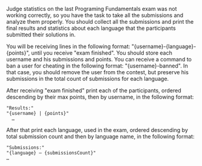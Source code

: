 Judge statistics on the last Programing Fundamentals exam was not working correctly, so you have the task to take all the submissions and analyze them properly. You should collect all the submissions and print the final results and statistics about each language that the participants submitted their solutions in.

You will be receiving lines in the following format: "{username}-{language}-{points}", until you receive "exam finished". You should store each username and his submissions and points. 
You can receive a command to ban a user for cheating in the following format: "{username}-banned". In that case, you should remove the user from the contest, but preserve his submissions in the total count of submissions for each language.

After receiving "exam finished" print each of the participants, ordered descending by their max points, then by username, in the following format:

    "Results:"
    "{username} | {points}"
      …
After that print each language, used in the exam, ordered descending by total submission count and then by language name, in the following format:

    "Submissions:"
    "{language} – {submissionsCount}"
    …
